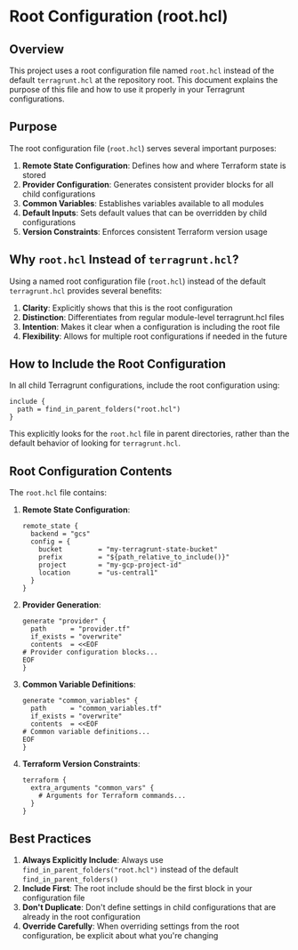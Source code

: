 # Root Configuration (root.hcl)

## Overview

This project uses a root configuration file named `root.hcl` instead of the default `terragrunt.hcl` at the repository root. This document explains the purpose of this file and how to use it properly in your Terragrunt configurations.

## Purpose

The root configuration file (`root.hcl`) serves several important purposes:

1. **Remote State Configuration**: Defines how and where Terraform state is stored
2. **Provider Configuration**: Generates consistent provider blocks for all child configurations
3. **Common Variables**: Establishes variables available to all modules
4. **Default Inputs**: Sets default values that can be overridden by child configurations
5. **Version Constraints**: Enforces consistent Terraform version usage

## Why `root.hcl` Instead of `terragrunt.hcl`?

Using a named root configuration file (`root.hcl`) instead of the default `terragrunt.hcl` provides several benefits:

1. **Clarity**: Explicitly shows that this is the root configuration
2. **Distinction**: Differentiates from regular module-level terragrunt.hcl files
3. **Intention**: Makes it clear when a configuration is including the root file
4. **Flexibility**: Allows for multiple root configurations if needed in the future

## How to Include the Root Configuration

In all child Terragrunt configurations, include the root configuration using:

```hcl
include {
  path = find_in_parent_folders("root.hcl")
}
```

This explicitly looks for the `root.hcl` file in parent directories, rather than the default behavior of looking for `terragrunt.hcl`.

## Root Configuration Contents

The `root.hcl` file contains:

1. **Remote State Configuration**:
   ```hcl
   remote_state {
     backend = "gcs"
     config = {
       bucket         = "my-terragrunt-state-bucket"
       prefix         = "${path_relative_to_include()}"
       project        = "my-gcp-project-id"
       location       = "us-central1"
     }
   }
   ```

2. **Provider Generation**:
   ```hcl
   generate "provider" {
     path      = "provider.tf"
     if_exists = "overwrite"
     contents  = <<EOF
   # Provider configuration blocks...
   EOF
   }
   ```

3. **Common Variable Definitions**:
   ```hcl
   generate "common_variables" {
     path      = "common_variables.tf"
     if_exists = "overwrite"
     contents  = <<EOF
   # Common variable definitions...
   EOF
   }
   ```

4. **Terraform Version Constraints**:
   ```hcl
   terraform {
     extra_arguments "common_vars" {
       # Arguments for Terraform commands...
     }
   }
   ```

## Best Practices

1. **Always Explicitly Include**: Always use `find_in_parent_folders("root.hcl")` instead of the default `find_in_parent_folders()`
2. **Include First**: The root include should be the first block in your configuration file
3. **Don't Duplicate**: Don't define settings in child configurations that are already in the root configuration
4. **Override Carefully**: When overriding settings from the root configuration, be explicit about what you're changing
